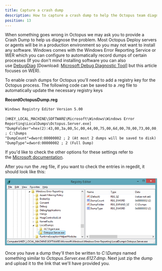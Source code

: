```yaml
---
title: Capture a crash dump
description: How to capture a crash dump to help the Octopus team diagnose problems when something unexpected happens.
position: 13
---
```


When something goes wrong in Octopus we may ask you to provide a Crash Dump to help us diagnose the problem. Most Octopus Deploy servers or agents will be in a production environment so you may not want to install any software. Windows comes with the Windows Error Reporting Service or WER which you can configure to automatically record dumps of certain processes (If you don't mind installing software you can also use [DebugDiag](http://blogs.msdn.com/b/chaun/archive/2013/11/12/steps-to-catch-a-simple-crash-dump-of-a-crashing-process.aspx) [Download: [Microsoft Debug Diagnostic Tool](http://www.microsoft.com/en-au/download/details.aspx?id=42933)] but this article focuses on WER).

To enable crash dumps for Octopus you'll need to add a registry key for the Octopus process. The following code can be saved to a .reg file to automatically update the necessary registry keys

**RecordOctopusDump.reg**

```text
Windows Registry Editor Version 5.00

[HKEY_LOCAL_MACHINE\SOFTWARE\Microsoft\Windows\Windows Error Reporting\LocalDumps\Octopus.Server.exe]
"DumpFolder"=hex(2):43,00,3a,00,5c,00,44,00,75,00,6d,00,70,00,73,00,00,00 ; C:\Dumps
"DumpCount"=dword:00000002 ; 2 (At most 2 dumps will be saved to disk)
"DumpType"=dword:00000002 ; 2 (Full Dump)
```

If you'd like to check the other options for these settings refer to the [Microsoft documentation](http://msdn.microsoft.com/en-us/library/windows/desktop/bb787181(v=vs.85).aspx).

After you run the .reg file, if you want to check the entries in regedit, it should look like this:

![](/docs/images/3048156/3278137.png)

Once you have a dump they'll then be written to *C:\Dumps* named something similar to *Octopus.Server.exe.6127.dmp*. Next just zip the dump and upload it to the link that we'll have provided you.

